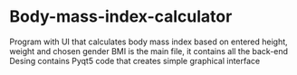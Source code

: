 # Body-mass-index-calculator
Program with UI that calculates body mass index based on entered height, weight and chosen gender
BMI is the main file, it contains all the back-end
Desing contains Pyqt5 code that creates simple graphical interface
